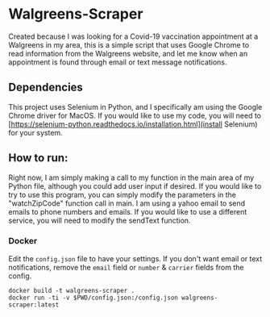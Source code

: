 # Walgreens-Scraper
Created because I was looking for a Covid-19 vaccination appointment at a Walgreens in my area, this is a simple script that uses Google Chrome to read information from the Walgreens website, and let me know when an appointment is found through email or text message notifications.

## Dependencies
This project uses Selenium in Python, and I specifically am using the Google Chrome driver for MacOS. If you would like to use my code, you will need to [https://selenium-python.readthedocs.io/installation.html](install Selenium) for your system.

## How to run:
Right now, I am simply making a call to my function in the main area of my Python file, although you could add user input if desired. If you would like to try to use this program, you can simply modify the parameters in the "watchZipCode" function call in main. I am using a yahoo email to send emails to phone numbers and emails. If you would like to use a different service, you will need to modify the sendText function.

### Docker

Edit the `config.json` file to have your settings. If you don't want email or text notifications, remove the `email` field or `number` & `carrier` fields from the config. 

```
docker build -t walgreens-scraper .
docker run -ti -v $PWD/config.json:/config.json walgreens-scraper:latest
```
